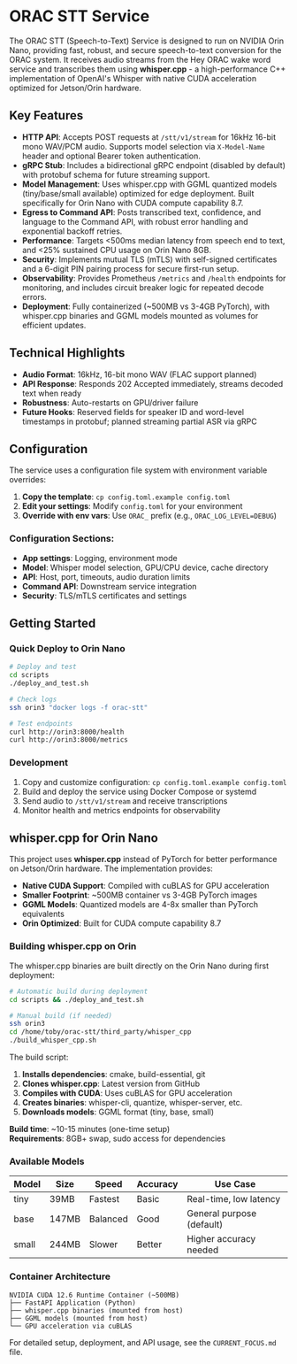 # ORAC STT Service

The ORAC STT (Speech-to-Text) Service is designed to run on NVIDIA Orin Nano, providing fast, robust, and secure speech-to-text conversion for the ORAC system. It receives audio streams from the Hey ORAC wake word service and transcribes them using **whisper.cpp** - a high-performance C++ implementation of OpenAI's Whisper with native CUDA acceleration optimized for Jetson/Orin hardware.

## Key Features

- **HTTP API**: Accepts POST requests at `/stt/v1/stream` for 16kHz 16-bit mono WAV/PCM audio. Supports model selection via `X-Model-Name` header and optional Bearer token authentication.
- **gRPC Stub**: Includes a bidirectional gRPC endpoint (disabled by default) with protobuf schema for future streaming support.
- **Model Management**: Uses whisper.cpp with GGML quantized models (tiny/base/small available) optimized for edge deployment. Built specifically for Orin Nano with CUDA compute capability 8.7.
- **Egress to Command API**: Posts transcribed text, confidence, and language to the Command API, with robust error handling and exponential backoff retries.
- **Performance**: Targets <500ms median latency from speech end to text, and <25% sustained CPU usage on Orin Nano 8GB.
- **Security**: Implements mutual TLS (mTLS) with self-signed certificates and a 6-digit PIN pairing process for secure first-run setup.
- **Observability**: Provides Prometheus `/metrics` and `/health` endpoints for monitoring, and includes circuit breaker logic for repeated decode errors.
- **Deployment**: Fully containerized (~500MB vs 3-4GB PyTorch), with whisper.cpp binaries and GGML models mounted as volumes for efficient updates.

## Technical Highlights

- **Audio Format**: 16kHz, 16-bit mono WAV (FLAC support planned)
- **API Response**: Responds 202 Accepted immediately, streams decoded text when ready
- **Robustness**: Auto-restarts on GPU/driver failure
- **Future Hooks**: Reserved fields for speaker ID and word-level timestamps in protobuf; planned streaming partial ASR via gRPC

## Configuration

The service uses a configuration file system with environment variable overrides:

1. **Copy the template**: `cp config.toml.example config.toml`
2. **Edit your settings**: Modify `config.toml` for your environment
3. **Override with env vars**: Use `ORAC_` prefix (e.g., `ORAC_LOG_LEVEL=DEBUG`)

### Configuration Sections:
- **App settings**: Logging, environment mode
- **Model**: Whisper model selection, GPU/CPU device, cache directory
- **API**: Host, port, timeouts, audio duration limits
- **Command API**: Downstream service integration
- **Security**: TLS/mTLS certificates and settings

## Getting Started

### Quick Deploy to Orin Nano
```bash
# Deploy and test
cd scripts
./deploy_and_test.sh

# Check logs
ssh orin3 "docker logs -f orac-stt"

# Test endpoints
curl http://orin3:8000/health
curl http://orin3:8000/metrics
```

### Development
1. Copy and customize configuration: `cp config.toml.example config.toml`
2. Build and deploy the service using Docker Compose or systemd
3. Send audio to `/stt/v1/stream` and receive transcriptions
4. Monitor health and metrics endpoints for observability

## whisper.cpp for Orin Nano

This project uses **whisper.cpp** instead of PyTorch for better performance on Jetson/Orin hardware. The implementation provides:

- **Native CUDA Support**: Compiled with cuBLAS for GPU acceleration
- **Smaller Footprint**: ~500MB container vs 3-4GB PyTorch images  
- **GGML Models**: Quantized models are 4-8x smaller than PyTorch equivalents
- **Orin Optimized**: Built for CUDA compute capability 8.7

### Building whisper.cpp on Orin

The whisper.cpp binaries are built directly on the Orin Nano during first deployment:

```bash
# Automatic build during deployment
cd scripts && ./deploy_and_test.sh

# Manual build (if needed)
ssh orin3
cd /home/toby/orac-stt/third_party/whisper_cpp
./build_whisper_cpp.sh
```

The build script:
1. **Installs dependencies**: cmake, build-essential, git
2. **Clones whisper.cpp**: Latest version from GitHub
3. **Compiles with CUDA**: Uses cuBLAS for GPU acceleration
4. **Creates binaries**: whisper-cli, quantize, whisper-server, etc.
5. **Downloads models**: GGML format (tiny, base, small)

**Build time**: ~10-15 minutes (one-time setup)  
**Requirements**: 8GB+ swap, sudo access for dependencies

### Available Models

| Model | Size | Speed | Accuracy | Use Case |
|-------|------|-------|----------|----------|
| tiny  | 39MB | Fastest | Basic | Real-time, low latency |
| base  | 147MB | Balanced | Good | General purpose (default) |
| small | 244MB | Slower | Better | Higher accuracy needed |

### Container Architecture

```
NVIDIA CUDA 12.6 Runtime Container (~500MB)
├── FastAPI Application (Python)
├── whisper.cpp binaries (mounted from host)
├── GGML models (mounted from host)  
└── GPU acceleration via cuBLAS
```

For detailed setup, deployment, and API usage, see the `CURRENT_FOCUS.md` file.
